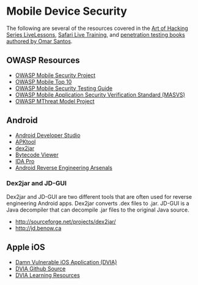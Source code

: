 # Mobile Device Security
The following are several of the resources covered in the [Art of Hacking Series LiveLessons](https://theartofhacking.org), [Safari Live Training](https://www.safaribooksonline.com/search/?query=ethical%20hacking%20omar%20santos&extended_publisher_data=true&highlight=true&is_academic_institution_account=false&source=user&include_assessments=false&include_case_studies=true&include_courses=true&include_orioles=true&include_playlists=true&formats=live%20online%20training&sort=relevance), and [penetration testing books authored by Omar Santos](https://omarsantos.io).

## OWASP Resources

- [OWASP Mobile Security Project](https://www.owasp.org/index.php/OWASP_Mobile_Security_Project#tab=Home)
- [OWASP Mobile Top 10](https://www.owasp.org/index.php/OWASP_Mobile_Security_Project#tab=Top_10_Mobile_Risks)
- [OWASP Mobile Security Testing Guide](https://b-mueller.gitbooks.io/the-owasp-mobile-security-testing-guide/content)
- [OWASP Mobile Application Security Verification Standard (MASVS)](https://www.owasp.org/images/6/61/MASVS_v0.9.4.pdf)
- [OWASP MThreat Model Project](https://www.owasp.org/index.php/OWASP_Mobile_Security_Project#tab=M-Threat_Model_Project)

## Android

- [Android Developer Studio](http://developer.android.com/sdk/index.html)
- [APKtool](http://ibotpeaches.github.io/Apktool/)
- [dex2jar](https://github.com/pxb1988/dex2jar)
- [Bytecode Viewer](https://bytecodeviewer.com/)
- [IDA Pro](https://www.hex-rays.com/products/ida/index.shtml)
- [Android Reverse Engineering Arsenals](https://www.owasp.org/index.php/OWASP_Mobile_Security_Project#tab=M-Tools)


### Dex2jar and JD-GUI
Dex2jar and JD-GUI are two different tools that are often used for reverse engineering Android apps. Dex2jar converts .dex files to .jar. JD-GUI is a Java decompiler that can decompile .jar files to the original Java source.
* http://sourceforge.net/projects/dex2jar/
* http://jd.benow.ca

## Apple iOS

- [Damn Vulnerable iOS Application (DVIA)](https://www.owasp.org/index.php/OWASP_DVIA)
- [DVIA Github Source](https://github.com/prateek147/DVIA)
- [DVIA Learning Resources](http://damnvulnerableiosapp.com/#learn)
